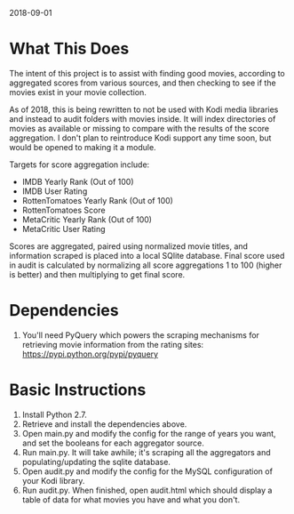 2018-09-01

What This Does
==============
The intent of this project is to assist with finding good movies, according to aggregated scores from various sources, and then checking to see if the movies exist in your movie collection.

As of 2018, this is being rewritten to not be used with Kodi media libraries and instead to audit folders with movies inside. It will index directories of movies as available or missing to compare with the results of the score aggregation. I don't plan to reintroduce Kodi support any time soon, but would be opened to making it a module.

Targets for score aggregation include:
- IMDB Yearly Rank (Out of 100)
- IMDB User Rating
- RottenTomatoes Yearly Rank (Out of 100)
- RottenTomatoes Score
- MetaCritic Yearly Rank (Out of 100)
- MetaCritic User Rating

Scores are aggregated, paired using normalized movie titles, and information scraped is placed into a local SQlite database. Final score used in audit is calculated by normalizing all score aggregations 1 to 100 (higher is better) and then multiplying to get final score.

Dependencies
============
1. You'll need PyQuery which powers the scraping mechanisms for retrieving movie information from the rating sites: https://pypi.python.org/pypi/pyquery

Basic Instructions
==================
1. Install Python 2.7.
2. Retrieve and install the dependencies above.
3. Open main.py and modify the config for the range of years you want, and set the booleans for each aggregator source.
4. Run main.py. It will take awhile; it's scraping all the aggregators and populating/updating the sqlite database.
5. Open audit.py and modify the config for the MySQL configuration of your Kodi library.
6. Run audit.py. When finished, open audit.html which should display a table of data for what movies you have and what you don't.
